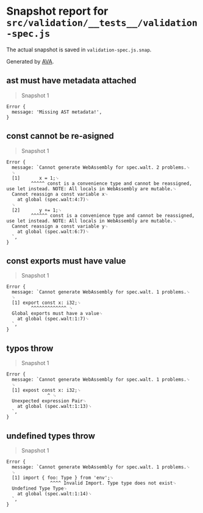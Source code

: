 # Snapshot report for `src/validation/__tests__/validation-spec.js`

The actual snapshot is saved in `validation-spec.js.snap`.

Generated by [AVA](https://ava.li).

## ast must have metadata attached

> Snapshot 1

    Error {
      message: 'Missing AST metadata!',
    }

## const cannot be re-asigned

> Snapshot 1

    Error {
      message: `Cannot generate WebAssembly for spec.walt. 2 problems.␊
      ␊
      [1]       x = 1;␊
             ^^^^^ const is a convenience type and cannot be reassigned, use let instead. NOTE: All locals in WebAssembly are mutable.␊
      Cannot reassign a const variable x␊
        at global (spec.walt:4:7)␊
      ␊
      [2]       y += 1;␊
             ^^^^^^ const is a convenience type and cannot be reassigned, use let instead. NOTE: All locals in WebAssembly are mutable.␊
      Cannot reassign a const variable y␊
        at global (spec.walt:6:7)␊
      `,
    }

## const exports must have value

> Snapshot 1

    Error {
      message: `Cannot generate WebAssembly for spec.walt. 1 problems.␊
      ␊
      [1] export const x: i32;␊
             ^^^^^^^^^^^^^ ␊
      Global exports must have a value␊
        at global (spec.walt:1:7)␊
      `,
    }

## typos throw

> Snapshot 1

    Error {
      message: `Cannot generate WebAssembly for spec.walt. 1 problems.␊
      ␊
      [1] expost const x: i32;␊
                   ^ ␊
      Unexpected expression Pair␊
        at global (spec.walt:1:13)␊
      `,
    }

## undefined types throw

> Snapshot 1

    Error {
      message: `Cannot generate WebAssembly for spec.walt. 1 problems.␊
      ␊
      [1] import { foo: Type } from 'env';␊
                    ^^^^ Invalid Import. Type type does not exist␊
      Undefined Type Type␊
        at global (spec.walt:1:14)␊
      `,
    }
